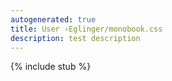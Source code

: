 ```yaml
---
autogenerated: true
title: User ›Eglinger/monobook.css
description: test description
---
```

{% include stub %}

